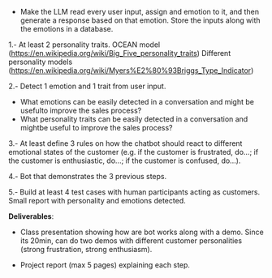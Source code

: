 - Make the LLM read every user input, assign and emotion to it, and then generate a response based on that emotion. Store the inputs along with the emotions in a database.

1.- At least 2 personality traits. 
OCEAN model (https://en.wikipedia.org/wiki/Big_Five_personality_traits)
Different personality models (https://en.wikipedia.org/wiki/Myers%E2%80%93Briggs_Type_Indicator)

2.- Detect 1 emotion and 1 trait from user input.
- What emotions can be easily detected in a conversation and might be usefulto improve the sales process?
-  What personality traits can be easily detected in a conversation and mightbe useful to improve the sales process?

3.- At least define 3 rules on how the chatbot should react to different emotional states of the customer (e.g. if the customer is frustrated, do...; if the customer is enthusiastic, do...; if the customer is confused, do...).

4.- Bot that demonstrates the 3 previous steps.

5.- Build at least 4 test cases with human participants acting as customers. Small report with personality and emotions detected.

**Deliverables**:
- Class presentation showing how are bot works along with a demo. Since its 20min, can do two demos with different customer personalities (strong frustration, strong enthusiasm).

- Project report (max 5 pages) explaining each step.